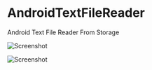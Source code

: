 # AndroidTextFileReader
Android Text File Reader From Storage

![Screenshot](https://github.com/fida1989/AndroidTextFileReader/blob/master/Screenshot_1511280987)

![Screenshot](https://github.com/fida1989/AndroidTextFileReader/blob/master/Screenshot_1511280908)
